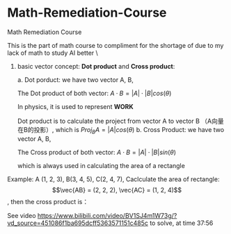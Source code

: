 # Math-Remediation-Course
Math Remediation Course

This is the part of math course to compliment for the shortage of due to my lack of math to study AI better \\

1. basic vector concept: **Dot product** and **Cross product**:

    a. Dot porduct: we have two vector A, B, 

     The Dot product of both vector:  $A \cdot B = |A| \cdot |B| cos(\theta)$

     In physics, it is used to represent **WORK** 

     Dot product is to calculate the project from vector A to vector B （A向量在B的投影）, which is $Proj_{B}A = |A| cos (\theta )$
    b. Cross Product: we have two vector A, B,

     The Cross product of both vector: $A \cdot B = |A| \cdot |B| sin(\theta)$

     which is always used in calculating the area of a rectangle

Example: A (1, 2, 3), B(3, 4, 5), C(2, 4, 7), Caclculate the area of rectangle: 
$$\vec{AB} = (2, 2, 2), \vec{AC} = (1, 2, 4)$$, then the cross product is：

See video https://www.bilibili.com/video/BV1SJ4m1W73g/?vd_source=451086f1ba695dcff5363571151c485c to solve, at time 37:56
